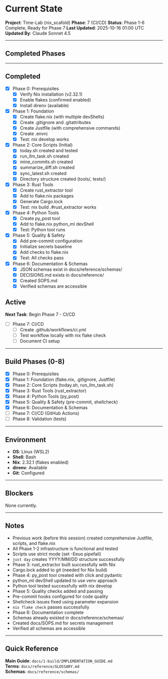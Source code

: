 # Current State

**Project**: Time-Lab (nix_scafold)
**Phase**: 7 (CI/CD)
**Status**: Phase 1-6 Complete, Ready for Phase 7
**Last Updated**: 2025-10-16 01:00 UTC
**Updated By**: Claude Sonnet 4.5

---

## Completed Phases

---

## Completed

- [x] Phase 0: Prerequisites
  - [x] Verify Nix installation (v2.32.1)
  - [x] Enable flakes (confirmed enabled)
  - [x] Install direnv (available)

- [x] Phase 1: Foundation
  - [x] Create flake.nix (with multiple devShells)
  - [x] Create .gitignore and .gitattributes
  - [x] Create Justfile (with comprehensive commands)
  - [x] Create .envrc
  - [x] Test: nix develop works

- [x] Phase 2: Core Scripts (Initial)
  - [x] today.sh created and tested
  - [x] run_llm_task.sh created
  - [x] mine_commits.sh created
  - [x] summarize_diff.sh created
  - [x] sync_latest.sh created
  - [x] Directory structure created (tools/, tests/)

- [x] Phase 3: Rust Tools
  - [x] Create rust_extractor tool
  - [x] Add to flake.nix packages
  - [x] Generate Cargo.lock
  - [x] Test: nix build .#rust_extractor works

- [x] Phase 4: Python Tools
  - [x] Create py_post tool
  - [x] Add to flake.nix python_ml devShell
  - [x] Test: Python tool runs

- [x] Phase 5: Quality & Safety
  - [x] Add pre-commit configuration
  - [x] Initialize secrets baseline
  - [x] Add checks to flake.nix
  - [x] Test: All checks pass

- [x] Phase 6: Documentation & Schemas
  - [x] JSON schemas exist in docs/reference/schemas/
  - [x] DECISIONS.md exists in docs/reference/
  - [x] Created SOPS.md
  - [x] Verified schemas are accessible

## Active

**Next Task**: Begin Phase 7 - CI/CD

- [ ] Phase 7: CI/CD
  - [ ] Create .github/workflows/ci.yml
  - [ ] Test workflow locally with nix flake check
  - [ ] Document CI setup

---

## Build Phases (0-8)

- [x] Phase 0: Prerequisites
- [x] Phase 1: Foundation (flake.nix, .gitignore, Justfile)
- [x] Phase 2: Core Scripts (today.sh, run_llm_task.sh)
- [x] Phase 3: Rust Tools (rust_extractor)
- [x] Phase 4: Python Tools (py_post)
- [x] Phase 5: Quality & Safety (pre-commit, shellcheck)
- [x] Phase 6: Documentation & Schemas
- [ ] Phase 7: CI/CD (GitHub Actions)
- [ ] Phase 8: Validation (tests)

---

## Environment

- **OS**: Linux (WSL2)
- **Shell**: Bash
- **Nix**: 2.32.1 (flakes enabled)
- **direnv**: Available
- **Git**: Configured

---

## Blockers

None currently.

---

## Notes

- Previous work (before this session) created comprehensive Justfile, scripts, and flake.nix
- All Phase 1-2 infrastructure is functional and tested
- Scripts use strict mode (set -Eeuo pipefail)
- `just day` creates YYYY/MM/DD structure successfully
- Phase 3: rust_extractor built successfully with Nix
- Cargo.lock added to git (needed for Nix build)
- Phase 4: py_post tool created with click and pydantic
- python_ml devShell updated to use venv approach
- Python tool tested successfully with nix develop
- Phase 5: Quality checks added and passing
- Pre-commit hooks configured for code quality
- Shellcheck issues fixed using parameter expansion
- `nix flake check` passes successfully
- Phase 6: Documentation complete
- Schemas already existed in docs/reference/schemas/
- Created docs/SOPS.md for secrets management
- Verified all schemas are accessible

---

## Quick Reference

**Main Guide**: `docs/1-build/IMPLEMENTATION_GUIDE.md`  
**Terms**: `docs/reference/GLOSSARY.md`  
**Schemas**: `docs/reference/schemas/`

